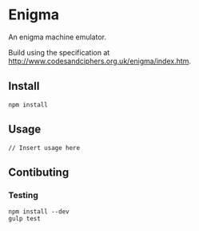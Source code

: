 # Enigma

An enigma machine emulator.

Build using the specification at http://www.codesandciphers.org.uk/enigma/index.htm.

## Install

```
npm install
```

## Usage

```
// Insert usage here
```

## Contibuting

### Testing

```
npm install --dev
gulp test
```
